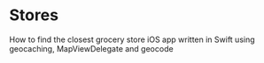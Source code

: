 # Stores
How to find the closest grocery store iOS app written in Swift using geocaching, MapViewDelegate and geocode
